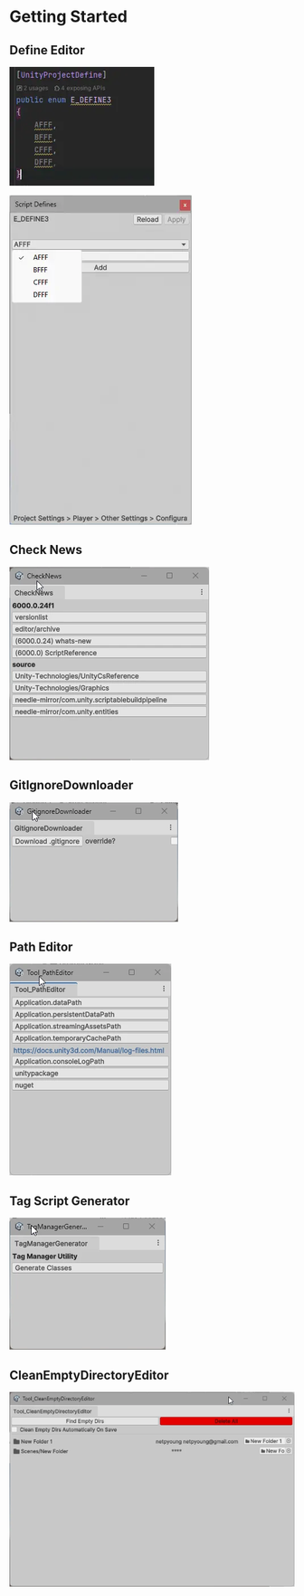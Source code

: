 # Getting Started

## Define Editor

![](../images/define_editor/attribute.webp)

![](../images/define_editor/define-editor.webp)

## Check News

![](../images/CheckNews.webp)

## GitIgnoreDownloader

![](../images/GitignoreDownloader.webp)

## Path Editor

![](../images/PathEditor.webp)

## Tag Script Generator

![](../images/TagManagerGenerator.webp)


## CleanEmptyDirectoryEditor

![](../images/CleanEmptyDirectoryEditor.webp)